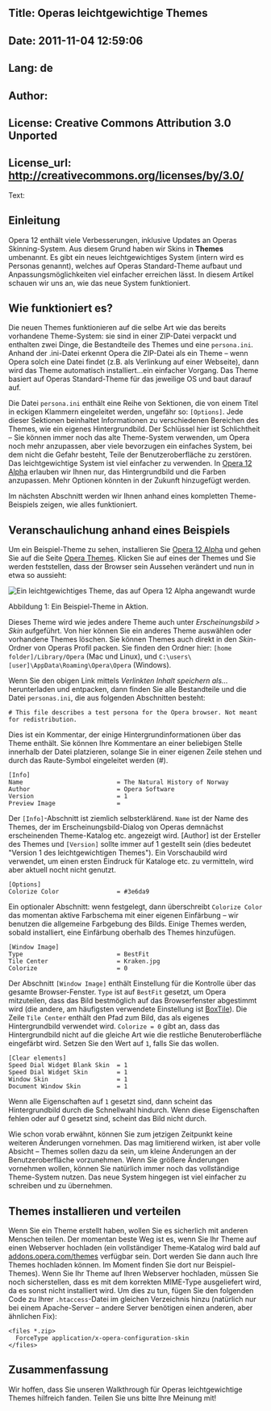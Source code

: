 Title: Operas leichtgewichtige Themes
----
Date: 2011-11-04 12:59:06
----
Lang: de
----
Author: 
----
License: Creative Commons Attribution 3.0 Unported
----
License_url: http://creativecommons.org/licenses/by/3.0/
----
Text:

<h2>Einleitung</h2>
	
<p>Opera 12 enth&#xE4;lt viele Verbesserungen, inklusive Updates an Operas Skinning-System. Aus diesem Grund haben wir Skins in <strong>Themes</strong> umbenannt. Es gibt ein neues leichtgewichtiges System (intern wird es Personas genannt), welches auf Operas Standard-Theme aufbaut und Anpassungsm&#xF6;glichkeiten viel einfacher erreichen l&#xE4;sst. In diesem Artikel schauen wir uns an, wie das neue System funktioniert.</p>


<h2>Wie funktioniert es?</h2>

<p>Die neuen Themes funktionieren auf die selbe Art wie das bereits vorhandene Theme-System: sie sind in einer ZIP-Datei verpackt und enthalten zwei Dinge, die Bestandteile des Themes und eine <code>persona.ini</code>. Anhand der .ini-Datei erkennt Opera die ZIP-Datei als ein Theme – wenn Opera solch eine Datei findet (z.B. als Verlinkung auf einer Webseite), dann wird das Theme automatisch installiert...ein einfacher Vorgang. Das Theme basiert auf Operas Standard-Theme f&#xFC;r das jeweilige OS und baut darauf auf.</p>

<p>Die Datei <code>persona.ini</code> enth&#xE4;lt eine Reihe von Sektionen, die von einem Titel in eckigen Klammern eingeleitet werden, ungef&#xE4;hr so: <code>[Options]</code>. Jede dieser Sektionen beinhaltet Informationen zu verschiedenen Bereichen des Themes, wie ein eigenes Hintergrundbild. Der Schl&#xFC;ssel hier ist Schlichtheit – Sie k&#xF6;nnen immer noch das alte Theme-System verwenden, um Opera noch mehr anzupassen, aber viele bevorzugen ein einfaches System, bei dem nicht die Gefahr besteht, Teile der Benutzeroberfl&#xE4;che zu zerst&#xF6;ren. Das leichtgewichtige System ist viel einfacher zu verwenden. In <a href="http://www.opera.com/browser/next/">Opera 12 Alpha</a> erlauben wir Ihnen nur, das Hintergrundbild und die Farben anzupassen. Mehr Optionen k&#xF6;nnten in der Zukunft hinzugef&#xFC;gt werden.</p>


<p>Im n&#xE4;chsten Abschnitt werden wir Ihnen anhand eines kompletten Theme-Beispiels zeigen, wie alles funktioniert.</p>


<h2>Veranschaulichung anhand eines Beispiels</h2>

<p>Um ein Beispiel-Theme zu sehen, installieren Sie <a href="http://www.opera.com/browser/next/">Opera 12 Alpha</a> und gehen Sie auf die Seite <a href="https://addons.opera.com/themes/">Opera Themes</a>. Klicken Sie auf eines der Themes und Sie werden feststellen, dass der Browser sein Aussehen ver&#xE4;ndert und nun in etwa so aussieht:</p>


<p><img src="/articles/view/operas-lightweight-themes-de/theme1.jpg" alt="Ein leichtgewichtiges Theme, das auf Opera 12 Alpha angewandt wurde" /></p>
<p class="comment">Abbildung 1: Ein Beispiel-Theme in Aktion.</p>

<p class="note">Dieses Theme wird wie jedes andere Theme auch unter <em>Erscheinungsbild &gt; Skin</em> aufgef&#xFC;hrt. Von hier k&#xF6;nnen Sie ein anderes Theme ausw&#xE4;hlen oder vorhandene Themes l&#xF6;schen. Sie k&#xF6;nnen Themes auch direkt in den <em>Skin</em>-Ordner von Operas Profil packen. Sie finden den Ordner hier: <code>[home folder]/Library/Opera</code> (Mac und Linux), und <code>C:\users\[user]\AppData\Roaming\Opera\Opera</code> (Windows).</p>


<p>Wenn Sie den obigen Link mittels <em>Verlinkten Inhalt speichern als...</em> herunterladen und entpacken, dann finden Sie alle Bestandteile und die Datei <code>personas.ini</code>, die aus folgenden Abschnitten besteht:</p>


<pre><code># This file describes a test persona for the Opera browser. Not meant for redistribution.</code></pre>


<p>Dies ist ein Kommentar, der einige Hintergrundinformationen &#xFC;ber das Theme enth&#xE4;lt. Sie k&#xF6;nnen Ihre Kommentare an einer beliebigen Stelle innerhalb der Datei platzieren, solange Sie in einer eigenen Zeile stehen und durch das Raute-Symbol eingeleitet werden (#).</p>


<pre><code>[Info]
Name                          = The Natural History of Norway
Author                        = Opera Software
Version                       = 1
Preview Image                 =</code></pre>

<p>Der <code>[Info]</code>-Abschnitt ist ziemlich selbsterkl&#xE4;rend. <code>Name</code> ist der Name des Themes, der im Erscheinungsbild-Dialog von Operas demn&#xE4;chst erscheinenden Theme-Katalog etc. angezeigt wird. [Author] ist der Ersteller des Themes und <code>[Version]</code> sollte immer auf 1 gestellt sein (dies bedeutet &quot;Version 1 des leichtgewichtigen Themes&quot;). Ein Vorschaubild wird verwendet, um einen ersten Eindruck f&#xFC;r Kataloge etc. zu vermitteln, wird aber aktuell nocht nicht genutzt.</p>
 

<pre><code>[Options]
Colorize Color                = #3e6da9</code></pre>

<p>Ein optionaler Abschnitt: wenn festgelegt, dann &#xFC;berschreibt <code>Colorize Color</code> das momentan aktive Farbschema mit einer eigenen Einf&#xE4;rbung – wir benutzen die allgemeine Farbgebung des Bilds. Einige Themes werden, sobald installiert, eine Einf&#xE4;rbung oberhalb des Themes hinzuf&#xFC;gen.</p>


<pre><code>[Window Image]
Type                          = BestFit
Tile Center                   = Kraken.jpg
Colorize                      = 0</code></pre>

<p>Der Abschnitt <code>[Window Image]</code> enth&#xE4;lt Einstellung f&#xFC;r die Kontrolle &#xFC;ber das gesamte Browser-Fenster. <code>Type</code> ist auf <code>BestFit</code> gesetzt, um Opera mitzuteilen, dass das Bild bestm&#xF6;glich auf das Browserfenster abgestimmt wird (die andere, am h&#xE4;ufigsten verwendete Einstellung ist <a href="http://dev.opera.com/articles/view/opera-skinning-part-3-skin-ini-explaine/#boxtile">BoxTile</a>). Die Zeile <code>Tile Center</code> enth&#xE4;lt den Pfad zum Bild, das als eigenes Hintergrundbild verwendet wird. <code>Colorize = 0</code> gibt an, dass das Hintergrundbild nicht auf die gleiche Art wie die restliche Benuteroberfl&#xE4;che eingef&#xE4;rbt wird. Setzen Sie den Wert auf <code>1</code>, falls Sie das wollen.</p>


<pre><code>[Clear elements]
Speed Dial Widget Blank Skin  = 1
Speed Dial Widget Skin        = 1
Window Skin                   = 1
Document Window Skin          = 1</code></pre>

<p>Wenn alle Eigenschaften auf <code>1</code> gesetzt sind, dann scheint das Hintergrundbild durch die Schnellwahl hindurch. Wenn diese Eigenschaften fehlen oder auf 0 gesetzt sind, scheint das Bild nicht durch.</p>


<p>Wie schon vorab erw&#xE4;hnt, k&#xF6;nnen Sie zum jetzigen Zeitpunkt keine weiteren &#xC4;nderungen vornehmen. Das mag limitierend wirken, ist aber volle Absicht – Themes sollen dazu da sein, um kleine &#xC4;nderungen an der Benutzeroberfl&#xE4;che vorzunehmen. Wenn Sie gr&#xF6;&#xDF;ere &#xC4;nderungen vornehmen wollen, k&#xF6;nnen Sie nat&#xFC;rlich immer noch das vollst&#xE4;ndige Theme-System nutzen. Das neue System hingegen ist viel einfacher zu schreiben und zu &#xFC;bernehmen.</p>


<h2>Themes installieren und verteilen</h2>

<p>Wenn Sie ein Theme erstellt haben, wollen Sie es sicherlich mit anderen Menschen teilen. Der momentan beste Weg ist es, wenn Sie Ihr Theme auf einen Webserver hochladen (ein vollst&#xE4;ndiger Theme-Katalog wird bald auf <a href="http://addons.opera.com/themes">addons.opera.com/themes</a> verf&#xFC;gbar sein. Dort werden Sie dann auch Ihre Themes hochladen k&#xF6;nnen. Im Moment finden Sie dort nur Beispiel-Themes). Wenn Sie Ihr Theme auf Ihren Webserver hochladen, m&#xFC;ssen Sie noch sicherstellen, dass es mit dem korrekten MIME-Type ausgeliefert wird, da es sonst nicht installiert wird. Um dies zu tun, f&#xFC;gen Sie den folgenden Code zu Ihrer <code>.htaccess</code>-Datei im gleichen Verzeichnis hinzu (nat&#xFC;rlich nur bei einem Apache-Server – andere Server ben&#xF6;tigen einen anderen, aber &#xE4;hnlichen Fix):</p>


<pre><code>&lt;files *.zip&gt;
  ForceType application/x-opera-configuration-skin
&lt;/files&gt;</code></pre>

<h2>Zusammenfassung</h2>

<p>Wir hoffen, dass Sie unseren Walkthrough f&#xFC;r Operas leichtgewichtige Themes hilfreich fanden. Teilen Sie uns bitte Ihre Meinung mit!</p>
